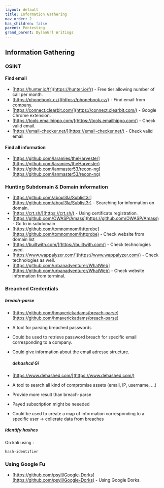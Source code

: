 ```yaml
---
layout: default
title: Information Gathering
nav_order: 2
has_children: false
parent: Pentesting
grand_parent: DylanGrl Writings
---
```


## Information Gathering

### OSINT 

#### Find email

- [https://hunter.io/fr](https://hunter.io/fr) - Free tier allowing number of call per month.
- [https://phonebook.cz/](https://phonebook.cz/) - Find email from company.
- [https://connect.clearbit.com/](https://connect.clearbit.com/) - Google Chrome extension.
- [https://tools.emailhippo.com/](https://tools.emailhippo.com/) - Check valid email.
- [https://email-checker.net/](https://email-checker.net/) - Check valid email.

#### Find all information 

- [https://github.com/laramies/theHarvester](https://github.com/laramies/theHarvester)
- [https://github.com/lanmaster53/recon-ng](https://github.com/lanmaster53/recon-ng)


### Hunting Subdomain & Domain information

- [https://github.com/aboul3la/Sublist3r](https://github.com/aboul3la/Sublist3r) - Searching for information on domain.
- [https://crt.sh/](https://crt.sh/) - Using certificate registration.
- [https://github.com/OWASP/Amass](https://github.com/OWASP/Amass) - Go to in subdomain
- [https://github.com/tomnomnom/httprobe](https://github.com/tomnomnom/httprobe) - Check website from domain list
- [https://builtwith.com/](https://builtwith.com/) - Check technologies used.
- [https://www.wappalyzer.com/](https://www.wappalyzer.com/) - Check technologies as well.
- [https://github.com/urbanadventurer/WhatWeb](https://github.com/urbanadventurer/WhatWeb) - Check website information from terminal.


### Breached Credentials

##### breach-parse 

- [https://github.com/hmaverickadams/breach-parse](https://github.com/hmaverickadams/breach-parse)

- A tool for parsing breached passwords
- Could be used to retrieve password breach for specific email corresponding to a company. 
- Could give information about the email adresse structure.

	##### dehashcd Gi

- [https://www.dehashed.com/](https://www.dehashed.com/)

- A tool to search all kind of compromise assets (email, IP, username, ...)
- Provide more result than breach-parse
- Payed subscription might be neeeded 
- Could be used to create a map of information corresponding to a specific user -> collerate data from breaches

##### Identify hashes 

On kali using :

```bash
hash-identifier
```

### Using Google Fu

- [https://github.com/psyll/Google-Dorks](https://github.com/psyll/Google-Dorks) - Using Google Dorks.
